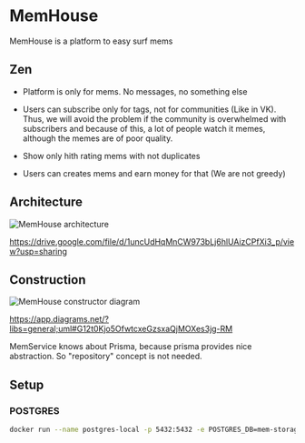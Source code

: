# MemHouse

MemHouse is a platform to easy surf mems

## Zen

- Platform is only for mems. No messages, no something else

- Users can subscribe only for tags, not for communities (Like in VK). Thus, we will avoid the problem if the community is overwhelmed with subscribers and because of this, a lot of people watch it memes, although the memes are of poor quality.

- Show only hith rating mems with not duplicates

- Users can creates mems and earn money for that (We are not greedy)

## Architecture

![MemHouse architecture](https://user-images.githubusercontent.com/93443107/173183041-9be59e04-40d6-42b4-b394-a82431f6b0a4.png)

<https://drive.google.com/file/d/1uncUdHqMnCW973bLj6hlUAizCPfXi3_p/view?usp=sharing>

## Construction

![MemHouse constructor diagram](https://user-images.githubusercontent.com/93443107/173183086-825c3bc3-995a-42ef-8760-93d04e4f5856.png)

<https://app.diagrams.net/?libs=general;uml#G12t0Kjo5OfwtcxeGzsxaQjMOXes3jg-RM>

MemService knows about Prisma, because prisma provides nice abstraction. So "repository" concept is not needed.

## Setup

### POSTGRES

```bash
docker run --name postgres-local -p 5432:5432 -e POSTGRES_DB=mem-storage -e POSTGRES_HOST_AUTH_METHOD=trust -e POSTGRES_USER=root -d postgres
```
